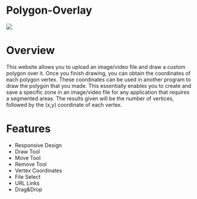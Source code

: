 # Polygon-Overlay
<img src="https://github.com/Hermitter/Polygon-Overlay/blob/master/images/demo.gif?raw=true">

# Overview
This website allows you to upload an image/video file and draw a custom polygon over it. Once you finish drawing,
you can obtain the coordinates of each polygon vertex. These coordinates can be used in another program to draw the polygon that
you made. This essentially enables you to create and save a specific zone in an image/video file for any application that requires 
a segmented areas. The results given will be the number of vertices, followed by the (x,y) coordinate of each vertex.

# Features
- Responsive Design
- Draw Tool
- Move Tool
- Remove Tool
- Vertex Coordinates
- File Select
- URL Links
- Drag&Drop

